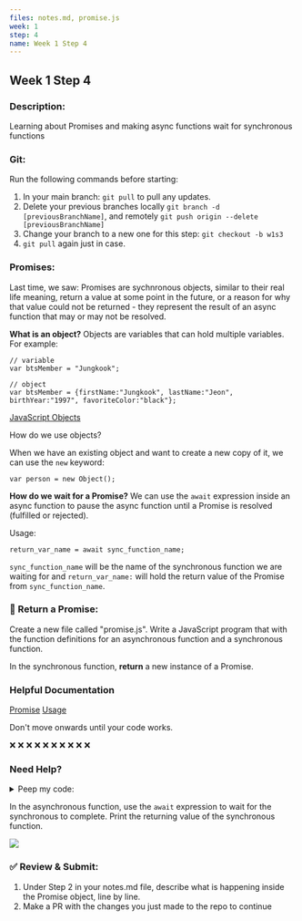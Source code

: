 ```yaml
---
files: notes.md, promise.js
week: 1
step: 4
name: Week 1 Step 4
---
```


## Week 1 Step 4

### Description:
Learning about Promises and making async functions wait for synchronous functions

### Git:

Run the following commands before starting:
1. In your main branch: `git pull` to pull any updates.
2. Delete your previous branches locally `git branch -d [previousBranchName]`, and remotely `git push origin --delete [previousBranchName]`
3. Change your branch to a new one for this step: `git checkout -b w1s3`
4. `git pull` again just in case.

### Promises:

Last time, we saw: Promises are sychnronous objects, similar to their real life meaning, return a value at some point in the future, or a reason for why that value could not be returned - they represent the result of an async function that may or may not be resolved.

**What is an object?** Objects are variables that can hold multiple variables. For example:

```
// variable
var btsMember = "Jungkook";

// object
var btsMember = {firstName:"Jungkook", lastName:"Jeon", birthYear:"1997", favoriteColor:"black"};
```

[JavaScript Objects](https://www.w3schools.com/js/js_object_definition.asp)

How do we use objects?

When we have an existing object and want to create a new copy of it, we can use the `new` keyword:

```
var person = new Object();
```

**How do we wait for a Promise?** We can use the `await` expression inside an async function to pause the async function until a Promise is resolved (fulfilled or rejected).

Usage:

```
return_var_name = await sync_function_name;
```

`sync_function_name` will be the name of the synchronous function we are waiting for and `return_var_name:` will hold the return value of the Promise from `sync_function_name`.

### 💜 Return a Promise:

Create a new file called "promise.js". Write a JavaScript program that with the function definitions for an asynchronous function and a synchronous function.

In the synchronous function, **return** a new instance of a Promise.

### Helpful Documentation
[Promise](https://developer.mozilla.org/en-US/docs/Web/JavaScript/Reference/Global_Objects/Promise)
[Usage](https://developer.mozilla.org/en-US/docs/Web/JavaScript/Guide/Using_promises)

Don't move onwards until your code works.

❌ ❌ ❌ ❌ ❌ ❌ ❌ ❌ ❌ ❌ 

### Need Help?

<details><summary>Peep my code:</summary>

  function promise_function() {
    return new Promise(resolve => {
          setTimeout(() => {
            resolve('resolved');
          }, 2000);
      });
  }

  function waiting_function() {
    var return_val = await promise_function();
    console.log(return_val);
  }
</details>

In the asynchronous function, use the `await` expression to wait for the synchronous to complete. Print the returning value of the synchronous function.

![](https://media.giphy.com/media/McOXfLCpYA6mAQkKDj/giphy-downsized.gif)

### ✅ Review & Submit:

1. Under Step 2 in your notes.md file, describe what is happening inside the Promise object, line by line. 
2. Make a PR with the changes you just made to the repo to continue